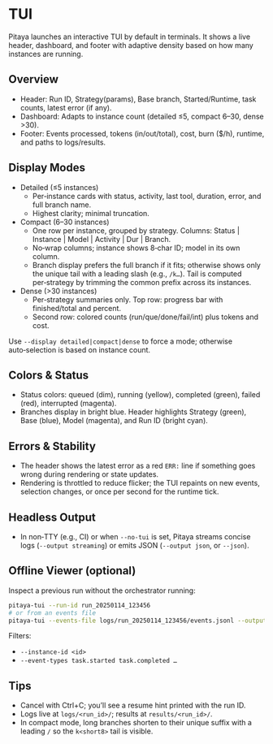 # TUI

Pitaya launches an interactive TUI by default in terminals. It shows a live header, dashboard, and footer with adaptive density based on how many instances are running.

## Overview

- Header: Run ID, Strategy(params), Base branch, Started/Runtime, task counts, latest error (if any).
- Dashboard: Adapts to instance count (detailed ≤5, compact 6–30, dense >30).
- Footer: Events processed, tokens (in/out/total), cost, burn ($/h), runtime, and paths to logs/results.

## Display Modes

- Detailed (≤5 instances)
  - Per‑instance cards with status, activity, last tool, duration, error, and full branch name.
  - Highest clarity; minimal truncation.
- Compact (6–30 instances)
  - One row per instance, grouped by strategy. Columns: Status | Instance | Model | Activity | Dur | Branch.
  - No‑wrap columns; instance shows 8‑char ID; model in its own column.
  - Branch display prefers the full branch if it fits; otherwise shows only the unique tail with a leading slash (e.g., `/k…`). Tail is computed per‑strategy by trimming the common prefix across its instances.
- Dense (>30 instances)
  - Per‑strategy summaries only. Top row: progress bar with finished/total and percent.
  - Second row: colored counts (run/que/done/fail/int) plus tokens and cost.

Use `--display detailed|compact|dense` to force a mode; otherwise auto‑selection is based on instance count.

## Colors & Status

- Status colors: queued (dim), running (yellow), completed (green), failed (red), interrupted (magenta).
- Branches display in bright blue. Header highlights Strategy (green), Base (blue), Model (magenta), and Run ID (bright cyan).

## Errors & Stability

- The header shows the latest error as a red `ERR:` line if something goes wrong during rendering or state updates.
- Rendering is throttled to reduce flicker; the TUI repaints on new events, selection changes, or once per second for the runtime tick.

## Headless Output

- In non‑TTY (e.g., CI) or when `--no-tui` is set, Pitaya streams concise logs (`--output streaming`) or emits JSON (`--output json`, or `--json`).

## Offline Viewer (optional)

Inspect a previous run without the orchestrator running:

```bash
pitaya-tui --run-id run_20250114_123456
# or from an events file
pitaya-tui --events-file logs/run_20250114_123456/events.jsonl --output streaming
```

Filters:
- `--instance-id <id>`
- `--event-types task.started task.completed …`

## Tips

- Cancel with Ctrl+C; you’ll see a resume hint printed with the run ID.
- Logs live at `logs/<run_id>/`; results at `results/<run_id>/`.
- In compact mode, long branches shorten to their unique suffix with a leading `/` so the `k<short8>` tail is visible.
